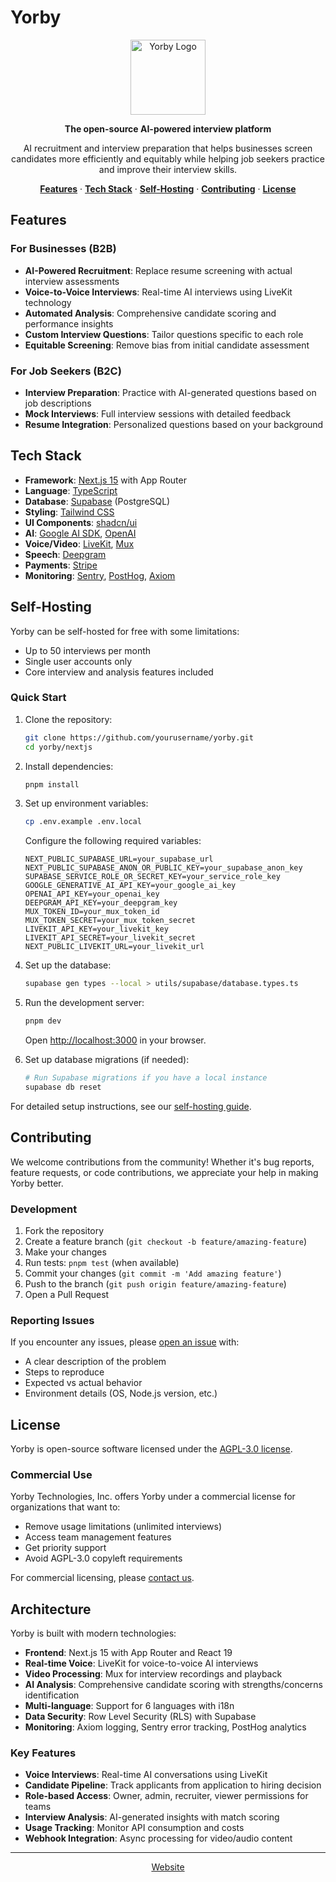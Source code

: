 # Yorby

<p align="center">
  <img src="https://yorby.ai/logo.png" width="120" alt="Yorby Logo">
</p>

<p align="center">
  <strong>The open-source AI-powered interview platform</strong>
</p>

<p align="center">
  AI recruitment and interview preparation that helps businesses screen candidates more efficiently and equitably while helping job seekers practice and improve their interview skills.
</p>

<p align="center">
  <a href="#features"><strong>Features</strong></a> ·
  <a href="#tech-stack"><strong>Tech Stack</strong></a> ·
  <a href="#self-hosting"><strong>Self-Hosting</strong></a> ·
  <a href="#contributing"><strong>Contributing</strong></a> ·
  <a href="#license"><strong>License</strong></a>
</p>

## Features

### For Businesses (B2B)
- **AI-Powered Recruitment**: Replace resume screening with actual interview assessments  
- **Voice-to-Voice Interviews**: Real-time AI interviews using LiveKit technology
- **Automated Analysis**: Comprehensive candidate scoring and performance insights
- **Custom Interview Questions**: Tailor questions specific to each role
- **Equitable Screening**: Remove bias from initial candidate assessment

### For Job Seekers (B2C)  
- **Interview Preparation**: Practice with AI-generated questions based on job descriptions
- **Mock Interviews**: Full interview sessions with detailed feedback
- **Resume Integration**: Personalized questions based on your background

## Tech Stack

- **Framework**: [Next.js 15](https://nextjs.org) with App Router
- **Language**: [TypeScript](https://typescriptlang.org)
- **Database**: [Supabase](https://supabase.com) (PostgreSQL)
- **Styling**: [Tailwind CSS](https://tailwindcss.com)
- **UI Components**: [shadcn/ui](https://ui.shadcn.com)
- **AI**: [Google AI SDK](https://ai.google.dev), [OpenAI](https://openai.com)
- **Voice/Video**: [LiveKit](https://livekit.io), [Mux](https://mux.com)
- **Speech**: [Deepgram](https://deepgram.com)
- **Payments**: [Stripe](https://stripe.com)
- **Monitoring**: [Sentry](https://sentry.io), [PostHog](https://posthog.com), [Axiom](https://axiom.co)

## Self-Hosting

Yorby can be self-hosted for free with some limitations:
- Up to 50 interviews per month
- Single user accounts only
- Core interview and analysis features included

### Quick Start

1. Clone the repository:
   ```bash
   git clone https://github.com/yourusername/yorby.git
   cd yorby/nextjs
   ```

2. Install dependencies:
   ```bash
   pnpm install
   ```

3. Set up environment variables:
   ```bash
   cp .env.example .env.local
   ```
   
   Configure the following required variables:
   ```env
   NEXT_PUBLIC_SUPABASE_URL=your_supabase_url
   NEXT_PUBLIC_SUPABASE_ANON_OR_PUBLIC_KEY=your_supabase_anon_key
   SUPABASE_SERVICE_ROLE_OR_SECRET_KEY=your_service_role_key
   GOOGLE_GENERATIVE_AI_API_KEY=your_google_ai_key
   OPENAI_API_KEY=your_openai_key
   DEEPGRAM_API_KEY=your_deepgram_key
   MUX_TOKEN_ID=your_mux_token_id
   MUX_TOKEN_SECRET=your_mux_token_secret
   LIVEKIT_API_KEY=your_livekit_key
   LIVEKIT_API_SECRET=your_livekit_secret
   NEXT_PUBLIC_LIVEKIT_URL=your_livekit_url
   ```

4. Set up the database:
   ```bash
   supabase gen types --local > utils/supabase/database.types.ts
   ```

5. Run the development server:
   ```bash
   pnpm dev
   ```

   Open [http://localhost:3000](http://localhost:3000) in your browser.

6. Set up database migrations (if needed):
   ```bash
   # Run Supabase migrations if you have a local instance
   supabase db reset
   ```

For detailed setup instructions, see our [self-hosting guide](./docs/self-hosting.md).

## Contributing

We welcome contributions from the community! Whether it's bug reports, feature requests, or code contributions, we appreciate your help in making Yorby better.

### Development

1. Fork the repository
2. Create a feature branch (`git checkout -b feature/amazing-feature`)
3. Make your changes
4. Run tests: `pnpm test` (when available)
5. Commit your changes (`git commit -m 'Add amazing feature'`)
6. Push to the branch (`git push origin feature/amazing-feature`)
7. Open a Pull Request

### Reporting Issues

If you encounter any issues, please [open an issue](https://github.com/yourusername/yorby/issues) with:
- A clear description of the problem
- Steps to reproduce
- Expected vs actual behavior
- Environment details (OS, Node.js version, etc.)

## License

Yorby is open-source software licensed under the [AGPL-3.0 license](LICENSE).

### Commercial Use

Yorby Technologies, Inc. offers Yorby under a commercial license for organizations that want to:
- Remove usage limitations (unlimited interviews)
- Access team management features
- Get priority support
- Avoid AGPL-3.0 copyleft requirements

For commercial licensing, please [contact us](mailto:business@yorby.ai).

## Architecture

Yorby is built with modern technologies:

- **Frontend**: Next.js 15 with App Router and React 19
- **Real-time Voice**: LiveKit for voice-to-voice AI interviews  
- **Video Processing**: Mux for interview recordings and playback
- **AI Analysis**: Comprehensive candidate scoring with strengths/concerns identification
- **Multi-language**: Support for 6 languages with i18n
- **Data Security**: Row Level Security (RLS) with Supabase
- **Monitoring**: Axiom logging, Sentry error tracking, PostHog analytics

### Key Features
- **Voice Interviews**: Real-time AI conversations using LiveKit
- **Candidate Pipeline**: Track applicants from application to hiring decision
- **Role-based Access**: Owner, admin, recruiter, viewer permissions for teams
- **Interview Analysis**: AI-generated insights with match scoring
- **Usage Tracking**: Monitor API consumption and costs
- **Webhook Integration**: Async processing for video/audio content

---

<p align="center">
  <a href="https://yorby.ai">Website</a>
</p>
